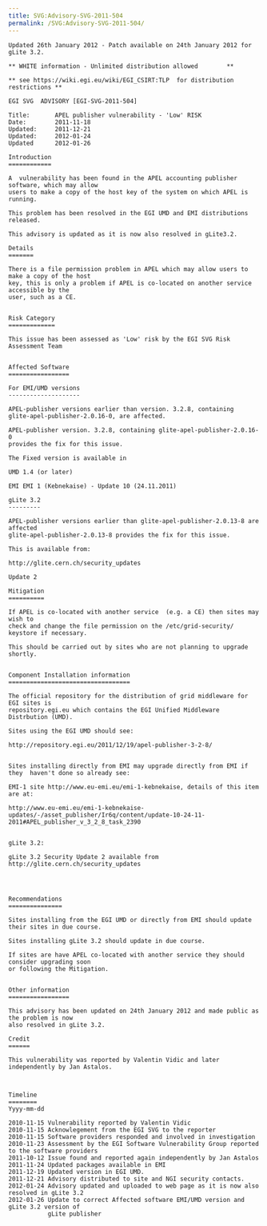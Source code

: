 ```yaml
---
title: SVG:Advisory-SVG-2011-504
permalink: /SVG:Advisory-SVG-2011-504/
---
```


    Updated 26th January 2012 - Patch available on 24th January 2012 for gLite 3.2.

    ** WHITE information - Unlimited distribution allowed        **

    ** see https://wiki.egi.eu/wiki/EGI_CSIRT:TLP  for distribution restrictions **

    EGI SVG  ADVISORY [EGI-SVG-2011-504]

    Title:       APEL publisher vulnerability - 'Low' RISK
    Date:        2011-11-18
    Updated:     2011-12-21
    Updated:     2012-01-24
    Updated      2012-01-26

    Introduction
    ============

    A  vulnerability has been found in the APEL accounting publisher software, which may allow
    users to make a copy of the host key of the system on which APEL is running.

    This problem has been resolved in the EGI UMD and EMI distributions released.

    This advisory is updated as it is now also resolved in gLite3.2.

    Details
    =======

    There is a file permission problem in APEL which may allow users to make a copy of the host
    key, this is only a problem if APEL is co-located on another service accessible by the
    user, such as a CE.


    Risk Category
    =============

    This issue has been assessed as 'Low' risk by the EGI SVG Risk Assessment Team


    Affected Software
    =================

    For EMI/UMD versions
    --------------------

    APEL-publisher versions earlier than version. 3.2.8, containing
    glite-apel-publisher-2.0.16-0, are affected.

    APEL-publisher version. 3.2.8, containing glite-apel-publisher-2.0.16-0
    provides the fix for this issue.

    The Fixed version is available in

    UMD 1.4 (or later)

    EMI EMI 1 (Kebnekaise) - Update 10 (24.11.2011)

    gLite 3.2
    ---------

    APEL-publisher versions earlier than glite-apel-publisher-2.0.13-8 are affected
    glite-apel-publisher-2.0.13-8 provides the fix for this issue.

    This is available from:

    http://glite.cern.ch/security_updates

    Update 2

    Mitigation
    ==========

    If APEL is co-located with another service  (e.g. a CE) then sites may wish to
    check and change the file permission on the /etc/grid-security/ keystore if necessary.

    This should be carried out by sites who are not planning to upgrade shortly.


    Component Installation information
    ==================================

    The official repository for the distribution of grid middleware for EGI sites is
    repository.egi.eu which contains the EGI Unified Middleware Distrbution (UMD).

    Sites using the EGI UMD should see:

    http://repository.egi.eu/2011/12/19/apel-publisher-3-2-8/


    Sites installing directly from EMI may upgrade directly from EMI if they  haven't done so already see:

    EMI-1 site http://www.eu-emi.eu/emi-1-kebnekaise, details of this item are at:

    http://www.eu-emi.eu/emi-1-kebnekaise-updates/-/asset_publisher/Ir6q/content/update-10-24-11-2011#APEL_publisher_v_3_2_8_task_2390


    gLite 3.2:

    gLite 3.2 Security Update 2 available from
    http://glite.cern.ch/security_updates




    Recommendations
    ===============

    Sites installing from the EGI UMD or directly from EMI should update their sites in due course.

    Sites installing gLite 3.2 should update in due course.

    If sites are have APEL co-located with another service they should consider upgrading soon
    or following the Mitigation.


    Other information
    =================

    This advisory has been updated on 24th January 2012 and made public as the problem is now
    also resolved in gLite 3.2.

    Credit
    ======

    This vulnerability was reported by Valentin Vidic and later independently by Jan Astalos.



    Timeline
    ========
    Yyyy-mm-dd

    2010-11-15 Vulnerability reported by Valentin Vidic
    2010-11-15 Acknowlegement from the EGI SVG to the reporter
    2010-11-15 Software providers responded and involved in investigation
    2010-11-23 Assessment by the EGI Software Vulnerability Group reported to the software providers
    2011-10-12 Issue found and reported again independently by Jan Astalos
    2011-11-24 Updated packages available in EMI
    2011-12-19 Updated version in EGI UMD.
    2011-12-21 Advisory distributed to site and NGI security contacts.
    2012-01-24 Advisory updated and uploaded to web page as it is now also resolved in gLite 3.2
    2012-01-26 Update to correct Affected software EMI/UMD version and gLite 3.2 version of
               gLite publisher